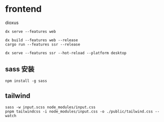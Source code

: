 # frontend

dioxus

```
dx serve --features web

dx build --features web --release
cargo run --features ssr --release

dx serve --features ssr --hot-reload --platform desktop
```

## sass 安装

```fish
npm install -g sass
```

## tailwind

```fish
sass -w input.scss node_modules/input.css
pnpm tailwindcss -i node_modules/input.css -o ./public/tailwind.css --watch
```

